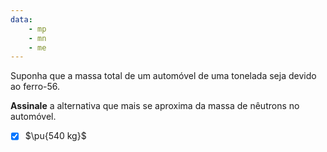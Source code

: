 ```yaml
---
data:
    - mp
    - mn
    - me
---
```


Suponha que a massa total de um automóvel de uma tonelada seja devido ao ferro-56.

**Assinale** a alternativa que mais se aproxima da massa de nêutrons no automóvel.

- [x] $\pu{540 kg}$
